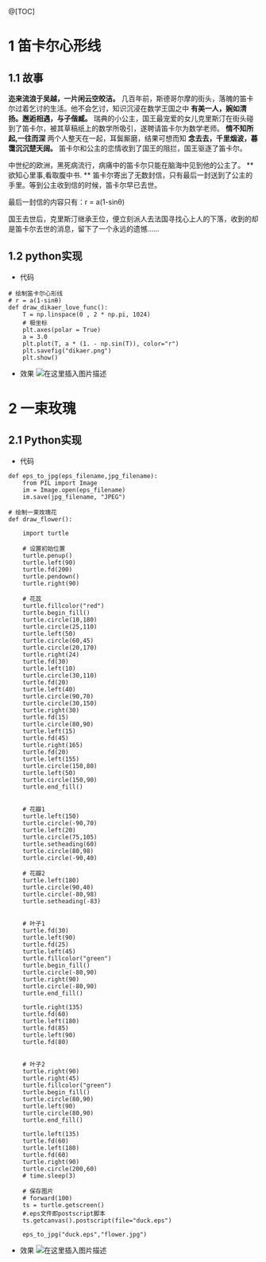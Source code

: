 ﻿@[TOC]

# 1 笛卡尔心形线
## 1.1 故事
**迩来流浪于吴越，一片闲云空皎洁。** 
几百年前，斯德哥尔摩的街头，落魄的笛卡尔过着乞讨的生活。他不会乞讨，知识沉浸在数学王国之中
**有美一人，婉如清扬。邂逅相遇，与子偕臧。**
瑞典的小公主，国王最宠爱的女儿克里斯汀在街头碰到了笛卡尔，被其草稿纸上的数学所吸引，遂聘请笛卡尔为数学老师。
**情不知所起,一往而深**
两个人整天在一起，耳鬓厮磨，结果可想而知
**念去去，千里烟波，暮霭沉沉楚天阔。**
笛卡尔和公主的恋情收到了国王的阻拦，国王驱逐了笛卡尔。

中世纪的欧洲，黑死病流行，病痛中的笛卡尔只能在脑海中见到他的公主了。
**欲知心里事,看取腹中书. **
笛卡尔寄出了无数封信，只有最后一封送到了公主的手里。等到公主收到信的时候，笛卡尔早已去世。

最后一封信的内容只有：r = a(1-sinθ)

国王去世后，克里斯汀继承王位，便立刻派人去法国寻找心上人的下落，收到的却是笛卡尔去世的消息，留下了一个永远的遗憾……

## 1.2 python实现
* 代码
```
# 绘制笛卡尔心形线
# r = a(1-sinθ)
def draw_dikaer_love_func():
    T = np.linspace(0 , 2 * np.pi, 1024)
    # 极坐标
    plt.axes(polar = True)
    a = 3.0
    plt.plot(T, a * (1. - np.sin(T)), color="r")
    plt.savefig("dikaer.png")
    plt.show()
```
* 效果
![在这里插入图片描述](https://img-blog.csdnimg.cn/20200519091242412.png?x-oss-process=image/watermark,type_ZmFuZ3poZW5naGVpdGk,shadow_10,text_aHR0cHM6Ly9ibG9nLmNzZG4ubmV0L2thaWthaV9zaw==,size_16,color_FFFFFF,t_70#pic_center)
# 2 一束玫瑰
## 2.1 Python实现
* 代码
```
def eps_to_jpg(eps_filename,jpg_filename):
    from PIL import Image
    im = Image.open(eps_filename)
    im.save(jpg_filename, "JPEG")

# 绘制一束玫瑰花
def draw_flower():

    import turtle
    
    # 设置初始位置
    turtle.penup()
    turtle.left(90)
    turtle.fd(200)
    turtle.pendown()
    turtle.right(90)
    
    # 花蕊
    turtle.fillcolor("red")
    turtle.begin_fill()
    turtle.circle(10,180)
    turtle.circle(25,110)
    turtle.left(50)
    turtle.circle(60,45)
    turtle.circle(20,170)
    turtle.right(24)
    turtle.fd(30)
    turtle.left(10)
    turtle.circle(30,110)
    turtle.fd(20)
    turtle.left(40)
    turtle.circle(90,70)
    turtle.circle(30,150)
    turtle.right(30)
    turtle.fd(15)
    turtle.circle(80,90)
    turtle.left(15)
    turtle.fd(45)
    turtle.right(165)
    turtle.fd(20)
    turtle.left(155)
    turtle.circle(150,80)
    turtle.left(50)
    turtle.circle(150,90)
    turtle.end_fill()

    
    # 花瓣1
    turtle.left(150)
    turtle.circle(-90,70)
    turtle.left(20)
    turtle.circle(75,105)
    turtle.setheading(60)
    turtle.circle(80,98)
    turtle.circle(-90,40)
    
    # 花瓣2
    turtle.left(180)
    turtle.circle(90,40)
    turtle.circle(-80,98)
    turtle.setheading(-83)

    
    # 叶子1
    turtle.fd(30)
    turtle.left(90)
    turtle.fd(25)
    turtle.left(45)
    turtle.fillcolor("green")
    turtle.begin_fill()
    turtle.circle(-80,90)
    turtle.right(90)
    turtle.circle(-80,90)
    turtle.end_fill()
    
    turtle.right(135)
    turtle.fd(60)
    turtle.left(180)
    turtle.fd(85)
    turtle.left(90)
    turtle.fd(80)

    
    # 叶子2
    turtle.right(90)
    turtle.right(45)
    turtle.fillcolor("green")
    turtle.begin_fill()
    turtle.circle(80,90)
    turtle.left(90)
    turtle.circle(80,90)
    turtle.end_fill()
    
    turtle.left(135)
    turtle.fd(60)
    turtle.left(180)
    turtle.fd(60)
    turtle.right(90)
    turtle.circle(200,60)
    # time.sleep(3)

    # 保存图片
    # forward(100)
    ts = turtle.getscreen()
    #.eps文件即postscript脚本
    ts.getcanvas().postscript(file="duck.eps") 

    eps_to_jpg("duck.eps","flower.jpg")
```
* 效果
![在这里插入图片描述](https://img-blog.csdnimg.cn/20200519095610174.jpg?x-oss-process=image/watermark,type_ZmFuZ3poZW5naGVpdGk,shadow_10,text_aHR0cHM6Ly9ibG9nLmNzZG4ubmV0L2thaWthaV9zaw==,size_16,color_FFFFFF,t_70#pic_center)
